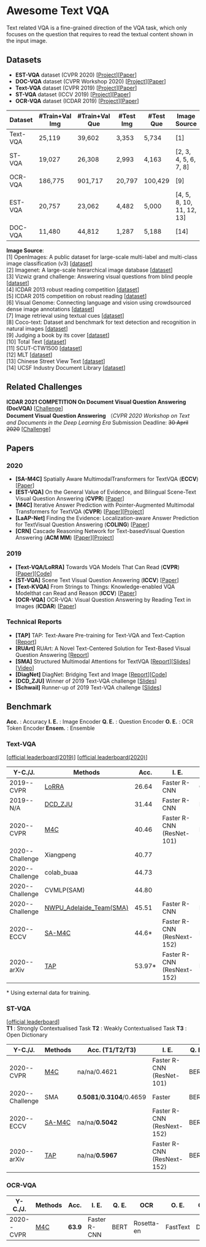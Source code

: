 # Awesome Text VQA

Text related VQA is a fine-grained direction of the VQA task, which only focuses on the question that requires to read the textual content shown in the input image.

## Datasets
- **EST-VQA** dataset (CVPR 2020) [[Project](http://est-vqa.org/)][[Paper](https://arxiv.org/abs/2002.10215)]
- **DOC-VQA** dataset (CVPR Workshop 2020) [[Project](https://rrc.cvc.uab.es/?ch=17)][[Paper](https://arxiv.org/abs/2007.00398)]
- **Text-VQA** dataset (CVPR 2019) [[Project](https://textvqa.org/dataset)][[Paper](https://arxiv.org/abs/1904.08920)]
- **ST-VQA** dataset (ICCV 2019) [[Project](https://rrc.cvc.uab.es/?ch=11)][[Paper](https://arxiv.org/abs/1905.13648)]
- **OCR-VQA** dataset (ICDAR 2019) [[Project](https://ocr-vqa.github.io/)][[Paper](https://anandmishra22.github.io/files/mishra-OCR-VQA.pdf)]

| Dataset | #Train+Val Img | #Train+Val Que | #Test Img | #Test Que | Image Source | Language |
| ------- | -------------- | -------------- | --------- | --------- | ------------ | -------- |
| Text-VQA | 25,119        | 39,602         | 3,353     | 5,734     | [1]          | EN |
| ST-VQA   | 19,027        | 26,308         | 2,993     | 4,163     | [2, 3, 4, 5, 6, 7, 8] | EN |
| OCR-VQA  | 186,775       | 901,717        | 20,797    | 100,429   | [9]          | EN |
| EST-VQA  | 20,757        | 23,062         | 4,482     | 5,000     | [4, 5, 8, 10, 11, 12, 13] | EN+CH |
| DOC-VQA  | 11,480        | 44,812         | 1,287     | 5,188     | [14] | EN+CH |


**Image Source**: <br>
[1] OpenImages: A public dataset for large-scale multi-label and multi-class image classification (v3) [[dataset](https://storage.googleapis.com/openimages/web/download.html)] <br>
[2] Imagenet: A large-scale hierarchical image database [[dataset](http://www.image-net.org/)] <br>
[3] Vizwiz grand challenge: Answering visual questions from blind people [[dataset](https://vizwiz.org/)] <br>
[4] ICDAR 2013 robust reading competition [[dataset](http://dagdata.cvc.uab.es/icdar2013competition/)] <br>
[5] ICDAR 2015 competition on robust reading [[dataset]()]<br>
[6] Visual Genome: Connecting language and vision using crowdsourced dense image annotations [[dataset](https://visualgenome.org/)] <br>
[7] Image retrieval using textual cues [[dataset](https://cvit.iiit.ac.in/research/projects/cvit-projects/image-retrieval-using-textual-cues)] <br>
[8] Coco-text: Dataset and benchmark for text detection and recognition in natural images [[dataset](https://vision.cornell.edu/se3/coco-text-2/)] <br>
[9] Judging a book by its cover [[dataset](https://github.com/uchidalab/book-dataset)] <br>
[10] Total Text [[dataset](https://github.com/cs-chan/Total-Text-Dataset)] <br>
[11] SCUT-CTW1500 [[dataset](https://github.com/Yuliang-Liu/Curve-Text-Detector)] <br>
[12] MLT [[dataset](https://rrc.cvc.uab.es/?ch=8)] <br>
[13] Chinese Street View Text [[dataset](https://rrc.cvc.uab.es/?ch=16)] <br>
[14] UCSF Industry Document Library [[dataset](https://www.industrydocuments.ucsf.edu/)] <br>

## Related Challenges



**ICDAR 2021 COMPETITION On Document Visual Question Answering (DocVQA)** [[Challenge](https://icdar2021.org/program-2/competitions/docvqa/)]<br>
**Document Visual Question Answering** （*CVPR 2020 Workshop on Text and Documents in the Deep Learning Era* Submission Deadline: ~~30 April 2020~~ [[Challenge]](https://rrc.cvc.uab.es/?ch=17)

## Papers

### 2020
- <a name="SA-M4C"></a> **[SA-M4C]** Spatially Aware MultimodalTransformers for TextVQA (**ECCV**) [[Paper](https://arxiv.org/pdf/2007.12146.pdf)]
- <a name="LoRRA"></a> **[EST-VQA]** On the General Value of Evidence, and Bilingual Scene-Text Visual Question Answering (**CVPR**) [[Paper](https://arxiv.org/abs/2002.10215)]
- <a name="M4C"></a> **[M4C]** Iterative Answer Prediction with Pointer-Augmented Multimodal Transformers for TextVQA (**CVPR**) [[Paper](https://arxiv.org/abs/1911.06258)][[Project](https://ronghanghu.com/m4c/)]
- <a name="LaAP-Net"></a> **[LaAP-Net]** Finding the Evidence: Localization-aware Answer Prediction for TextVisual Question Answering (**COLING**) [[Paper](https://arxiv.org/abs/2010.02582)]
- <a name="CRN"></a> **[CRN]** Cascade Reasoning Network for Text-basedVisual Question Answering (**ACM MM**) [[Paper](https://dl.acm.org/doi/abs/10.1145/3394171.3413924)][[Project](https://github.com/guanghuixu/CRN_tvqa)]


### 2019
- <a name="LoRRA"></a> **[Text-VQA/LoRRA]** Towards VQA Models That Can Read (**CVPR**) [[Paper](https://arxiv.org/abs/1904.08920)][[Code](https://github.com/facebookresearch/pythia)]
- <a name="ST-VQA"></a> **[ST-VQA]** Scene Text Visual Question Answering (**ICCV**) [[Paper](https://arxiv.org/abs/1905.13648)]
- <a name="Text-KVQA"></a>  **[Text-KVQA]** From Strings to Things: Knowledge-enabled VQA Modelthat can Read and Reason (**ICCV**) [[Paper](http://openaccess.thecvf.com/content_ICCV_2019/papers/Singh_From_Strings_to_Things_Knowledge-Enabled_VQA_Model_That_Can_Read_ICCV_2019_paper.pdf)]
- <a name="OCR-VQA"></a> **[OCR-VQA]** OCR-VQA: Visual Question Answering by Reading Text in Images (**ICDAR**) [[Paper](https://anandmishra22.github.io/files/mishra-OCR-VQA.pdf)]


### Technical Reports

- <a name="TAP"></a> **[TAP]** TAP: Text-Aware Pre-training for Text-VQA and Text-Caption [[Report](https://arxiv.org/abs/2012.04638)]
- <a name="RUArt"></a> **[RUArt]** RUArt: A Novel Text-Centered Solution for Text-Based Visual Question Answering [[Report](https://arxiv.org/pdf/2010.12917.pdf)]
- <a name="SMA"></a> **[SMA]** Structured Multimodal Attentions for TextVQA [[Report](https://arxiv.org/pdf/2006.00753.pdf)][[Slides](https://drive.google.com/file/d/1tJ9yK6U6fNkMAV-vLzWPzihaKB80KnsH/view)][[Video](https://www.youtube.com/watch?v=61abzUHhmfw&feature=youtu.be)]
- <a name="DiagNet"></a> **[DiagNet]** DiagNet: Bridging Text and Image [[Report](http://www-personal.umich.edu/~syqian/2019/diagnet/diagnet.pdf)][[Code](https://github.com/w-yi/DiagNet)]
- <a name="DCD-ZJU"></a> **[DCD_ZJU]** Winner of 2019 Text-VQA challenge [[Slides](https://drive.google.com/file/d/1EZ8jrLTPLLKfwi0K28zq89tTe3ZZ-X8j/view)]
- <a name="Schwail"></a> **[Schwail]** Runner-up of 2019 Text-VQA challenge [[Slides](https://drive.google.com/file/d/1xNiEHj6J42F3CFx6fYjS9KDTsYTqAlN0/view)]


## Benchmark
**Acc.** : Accuracy
**I. E.** : Image Encoder 
**Q. E.** : Question Encoder
**O. E.** : OCR Token Encoder
**Ensem.** : Ensemble


### Text-VQA

[[official leaderboard(2019)](https://evalai.cloudcv.org/web/challenges/challenge-page/244/leaderboard/810)]
[[official leaderboard(2020)](https://evalai.cloudcv.org/web/challenges/challenge-page/551/leaderboard/1575)]

| Y-C./J. | Methods| Acc. | I. E. |  Q. E. | OCR | O. E. | Output | Ensem. |
| ------- | ------ | ---- | ----- | -------| --- | ----- | ------ | ------ |
| 2019--CVPR | [LoRRA](#LoRRA) | 26.64 | Faster R-CNN | GloVe | [Rosetta-ml](https://arxiv.org/pdf/1910.05085.pdf) | FastText | Classification | N |
| 2019--N/A| [DCD_ZJU](#DCD-ZJU) | 31.44 | Faster R-CNN | BERT | Rosetta-ml | FastText | Classification | Y |
| 2020--CVPR | [M4C](#M4C) | 40.46 | Faster R-CNN (ResNet-101)| BERT | Rosetta-en | FastText | Decoder | N |
| 2020--Challenge | Xiangpeng | 40.77 |  |  | | | | |
| 2020--Challenge | colab_buaa | 44.73 | | | | | | |
| 2020--Challenge | CVMLP(SAM) | 44.80 | | | | | | |
| 2020--Challenge | [NWPU_Adelaide_Team(SMA)](#SMA) | 45.51 | Faster R-CNN | BERT | [BDN](https://arxiv.org/pdf/1912.09629.pdf) | Graph Attention | Decoder | N |
| 2020--ECCV| [SA-M4C](#SA-M4C) | 44.6* | Faster R-CNN (ResNext-152) | BERT | [Google-OCR](https://cloud.google.com/products/ai/) | FastText+PHOC | Decoder | N |
| 2020--arXiv| [TAP](#TAP) | 53.97* | Faster R-CNN (ResNext-152) | BERT | [Microsoft-OCR](https://cloud.google.com/products/ai/) | FastText+PHOC | Decoder | N |

\* Using external data for training.


### ST-VQA

[[official leaderboard](https://rrc.cvc.uab.es/?ch=11&com=evaluation&task=1)] <br>
**T1** : Strongly Contextualised Task
**T2** : Weakly Contextualised Task
**T3** : Open Dictionary

| Y-C./J. | Methods| Acc. (T1/T2/T3) | I. E. |  Q. E. | OCR | O. E. | Output | Ensem. |
| ------- | ------ | --------------- | ----- | -------| --- | ----- | ------ | ------ |
| 2020--CVPR | [M4C](#M4C) | na/na/0.4621 | Faster R-CNN (ResNet-101) | BERT | [Rosetta-en](https://arxiv.org/pdf/1910.05085.pdf) | FastText | Decoder | N |
| 2020--Challenge | SMA | **0.5081**/**0.3104**/0.4659 | Faster | BERT | [BDN](https://arxiv.org/pdf/1912.09629.pdf) | Graph Attention | Decoder | N |
| 2020--ECCV | [SA-M4C](#SA-M4C) | na/na/**0.5042** | Faster R-CNN (ResNext-152) | BERT | [Google-OCR](https://cloud.google.com/products/ai/) | FastText+PHOC | Decoder | N |
| 2020--arXiv | [TAP](#TAP) | na/na/**0.5967** | Faster R-CNN (ResNext-152) | BERT | [Google-OCR](https://cloud.google.com/products/ai/) | FastText+PHOC | Decoder | N |

### OCR-VQA

| Y-C./J. | Methods| Acc. | I. E. |  Q. E. | OCR | O. E. | Output | Ensem. |
| ------- | ------ | ---- | ----- | -------| --- | ----- | ------ | ------ |
| 2020--CVPR | [M4C](#M4C) | **63.9** | Faster R-CNN | BERT | Rosetta-en | FastText | Decoder | N |

